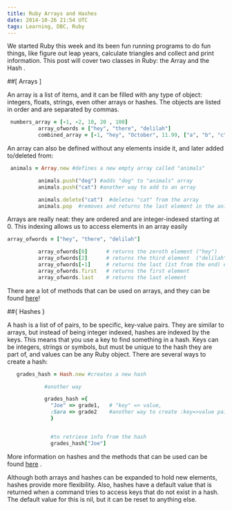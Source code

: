 ```yaml
---
title: Ruby Arrays and Hashes
date: 2014-10-26 21:54 UTC
tags: Learning, DBC, Ruby
---
```


We started Ruby this week and its been fun running programs to do fun things, like figure out leap years, calculate triangles and collect and print information. This post will cover two classes in Ruby: the Array and the Hash .

##[ Arrays ]

An array is a list of items, and it can be filled with any type of object: integers, floats, strings, even other arrays or hashes. The objects are listed in order and are separated by commas.

```ruby
 numbers_array = [-1, -2, 10, 20 , 100]
          array_ofwords = ["hey", "there", "delilah"]
          combined_array = [-1, "hey", "October", 11.99, ["a", "b", "c" ]]
```

An array can also be defined without any elements inside it, and later added to/deleted from:

```ruby
 animals = Array.new #defines a new empty array called "animals"

          animals.push("dog") #adds "dog" to "animals" array
          animals.push("cat") #another way to add to an array

          animals.delete("cat")  #deletes "cat" from the array
          animals.pop  #removes and returns the last element in the animals array

```

Arrays are really neat: they are ordered and are integer-indexed starting at 0. This indexing allows us to access elements in an array easily

```ruby
array_ofwords = ["hey", "there", "delilah"]

          array_ofwords[0]      # returns the zeroth element ("hey")
          array_ofwords[2]      # returns the third element  ("delilah")
          array_ofwords[-1]     # returns the last (1st from the end) element
          array_ofwords.first   # returns the first element
          array_ofwords.last    # returns the last element
```

There are a lot of methods that can be used on arrays, and they can be found [here](http://www.ruby-doc.org/core-2.1.3/Array.html)!

##{ Hashes }

A hash is a list of of pairs, to be specific, key-value pairs. They are similar to arrays, but instead of being integer indexed, hashes are indexed by the keys. This means that you use a key to find something in a hash. Keys can be integers, strings or symbols, but must be unique to the hash they are part of, and values can be any Ruby object. There are several ways to create a hash:

```ruby
   grades_hash = Hash.new #creates a new hash

            #another way

            grades_hash ={
              "Joe" => grade1,   # "key" => value,
              :Sara => grade2    #another way to create :key=>value pair
              }


              #to retrieve info from the hash
              grades_hash["Joe"]
```

More information on hashes and the methods that can be used can be found [here](http://ruby-doc.org/core-2.1.3/Hash.html) .

Although both arrays and hashes can be expanded to hold new elements, hashes provide more flexibility. Also, hashes have a default value that is returned when a command tries to access keys that do not exist in a hash. The default value for this is nil, but it can be reset to anything else.

